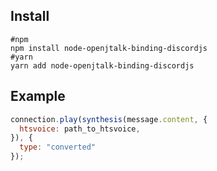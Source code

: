 ## Install
```
#npm
npm install node-openjtalk-binding-discordjs
#yarn
yarn add node-openjtalk-binding-discordjs
```

## Example
```js
connection.play(synthesis(message.content, {
  htsvoice: path_to_htsvoice,
}), {
  type: "converted"
});
```